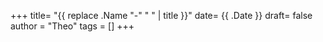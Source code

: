 +++
title= "{{ replace .Name "-" " " | title }}"
date= {{ .Date }}
draft= false
author = "Theo"
tags = []
+++

